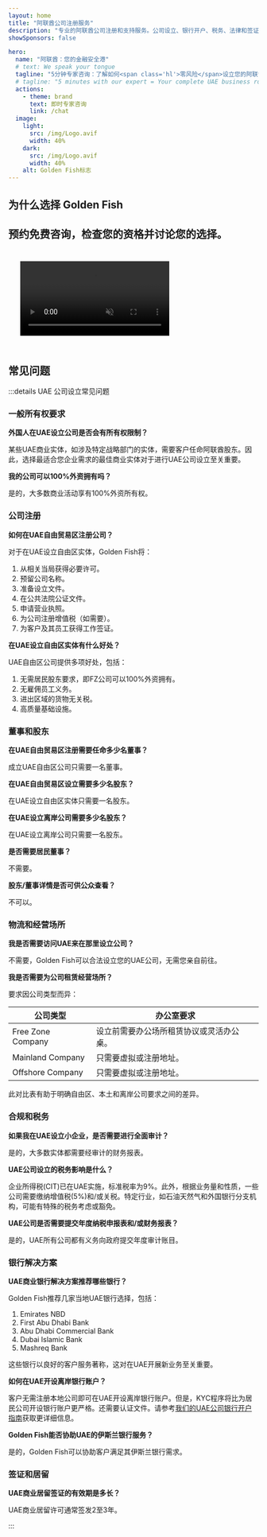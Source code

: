 ```yaml
---
layout: home
title: "阿联酋公司注册服务"
description: "专业的阿联酋公司注册和支持服务。公司设立、银行开户、税务、法律和签证解决方案。仅在获批后付款。"
showSponsors: false

hero:
  name: "阿联酋：您的金融安全港"
  # text: We speak your tongue
  tagline: "5分钟专家咨询：了解如何<span class='hl'>零风险</span>设立您的阿联酋企业"
  # tagline: "5 minutes with our expert = Your complete UAE business roadmap"
  actions:
    - theme: brand
      text: 即时专家咨询
      link: /chat
  image:
    light:
      src: /img/Logo.avif
      width: 40%
    dark:
      src: /img/Logo.avif
      width: 40%
    alt: Golden Fish标志
---
```


<FeatureBlock :card="{
  title: '公司设立指南',
  details: '完整的**Free Zone、离岸、Mainland、分支机构**公司设立指南。\n\n* Free Zone和Mainland可100%外资拥有\n* 低税率 - 仅9%企业税\n* 无外汇管制 - 资本汇回便利\n\n[了解更多](/uae-business/offer/company-registration/)',
  link: '/uae-business/offer/company-registration/',
  src: {
    light: '/img/iStock-2051326997.avif',
    dark: '/img/iStock-1448478309.jpg',
    width: '100%'
  },
  inversion: false
}" />

<FeatureBlock :card="{
  title: '银行解决方案',
  details: '轻松在阿联酋可信银行开设商业或个人银行账户。\n\n* 政府审批的端到端PRO服务\n* 完整的银行开户套餐设置\n* **96%成功率**\n\n[了解更多](/uae-business/offer/banking/)',
  link: '/uae-business/offer/banking/',
  src: {
    light: '/img/iStock-2153786564.avif',
    dark: '/img/iStock-2166793628.avif',
    width: '100%'
  },
  inversion: true
}" />

<FeatureBlock :card="{
  title: 'Golden Visa和居留权',
  details: '通过无缝申请流程获得阿联酋**Golden Visa**长期居留权。\n\n* **无需每6个月入境阿联酋**\n* 10年有效期，满足条件可续签\n* 92%成功率\n\n[了解更多](/uae-business/offer/golden-visa/)',
  link: '/uae-business/offer/golden-visa/',
  src: {
    light: '/img/iStock-1312241253.avif',
    dark: '/img/ILONMASKID.webp',
    width: '100%'
  },
  inversion: false
}" />

<FeatureCards :features="[
  {
    title: '合规服务',
    details: '我们的专家指导您应对复杂的阿联酋监管要求，包括ESR报告和UBO申报。',
    items: [],
    linkText: '了解更多',
    link: '/uae-business/company-registration/Protect-Your-Business',
    icon: {
      light: '/img/iStock-1299393716.avif',
      dark: '/img/iStock-2149731304.avif',
      alt: '合规服务'
    }
  },
  {
    title: '企业税和增值税',
    details: '专家建议确保您符合联邦税务局(FTA)的企业税和增值税义务。',
    items: [],
    linkText: '了解更多',
    link: '/uae-business/company-registration/accounting-legal',
    icon: {
      light: '/img/iStock-1018285934.avif',
      dark: '/img/iStock-584576538.avif',
      alt: '税务服务'
    }
  },
  {
    title: '法律服务',
    details: '法律团队就阿联酋并购、企业重组、融资和争议解决等法律事务提供建议。',
    items: [],
    linkText: '了解更多',
    link: '/uae-business/company-registration/Protect-Your-Business',
    icon: {
      light: '/img/iStock-650045508.avif',
      dark: '/img/iStock-1498627598.avif',
      alt: '法律服务'
    }
  },
  {
    title: '会计和薪资',
    details: '我们的会计师管理财务，提供记账、对账、薪资和审计支持，节省招聘成本。',
    items: [],
    linkText: '了解更多',
    link: '/resources/contacts',
    icon: {
      light: '/img/iStock-1022793868.avif',
      dark: '/img/iStock-1320130292.jpg',
      alt: '会计服务'
    }
  },
]" />

## 为什么选择 Golden Fish

<BenefitsList :features="[
  {
    icon: '🏢',
    title: '本地 UAE 专业知识',
    text: '迪拜的专业团队在整个流程的每一步都提供专家指导。'
  },
  {
    icon: '📊',
    title: '经验证的成功率',
    text: '通过我们的优质处理服务，签证、银行账户和公司注册的批准率超过90%，已成功办理数百个案例。'
  },
  {
    icon: '💸',
    title: '**基于成功的费用**',
    text: '[仅在批准后付费](/uae-business/benefits/success-based-fees)。完全透明，无隐藏费用。'
  },
]" />

## 预约免费咨询，检查您的资格并讨论您的选择。

<video autoplay muted playsinline style="padding: 24px">
  <source src="/img/iStock-2185906461.mp4" type="video/mp4">
</video>

<ContactForm buttonText="咨询专家" />

## 常见问题

:::details UAE 公司设立常见问题

### 一般所有权要求

**外国人在UAE设立公司是否会有所有权限制？**

某些UAE商业实体，如涉及特定战略部门的实体，需要客户任命阿联酋股东。因此，选择最适合您企业需求的最佳商业实体对于进行UAE公司设立至关重要。

**我的公司可以100%外资拥有吗？**

是的，大多数商业活动享有100%外资所有权。

### 公司注册

**如何在UAE自由贸易区注册公司？**

对于在UAE设立自由区实体，Golden Fish将：

1. 从相关当局获得必要许可。
2. 预留公司名称。
3. 准备设立文件。
4. 在公共法院公证文件。
5. 申请营业执照。
6. 为公司注册增值税（如需要）。
7. 为客户及其员工获得工作签证。

**在UAE设立自由区实体有什么好处？**

UAE自由区公司提供多项好处，包括：

1. 无需居民股东要求，即FZ公司可以100%外资拥有。
2. 无雇佣员工义务。
3. 进出区域的货物无关税。
4. 高质量基础设施。

### 董事和股东

**在UAE自由贸易区注册需要任命多少名董事？**

成立UAE自由区公司只需要一名董事。

**在UAE自由贸易区设立需要多少名股东？**

在UAE设立自由区实体只需要一名股东。

**在UAE设立离岸公司需要多少名股东？**

在UAE设立离岸公司只需要一名股东。

**是否需要居民董事？**

不需要。

**股东/董事详情是否可供公众查看？**

不可以。

### 物流和经营场所

**我是否需要访问UAE来在那里设立公司？**

不需要，Golden Fish可以合法设立您的UAE公司，无需您亲自前往。

**我是否需要为公司租赁经营场所？**

要求因公司类型而异：

| 公司类型      | 办公室要求                                                                      |
| ----------------- | --------------------------------------------------------------------------------------- |
| Free Zone Company | 设立前需要办公场所租赁协议或灵活办公桌。 |
| Mainland Company  | 只需要虚拟或注册地址。                                         |
| Offshore Company  | 只需要虚拟或注册地址。                                         |

此对比表有助于明确自由区、本土和离岸公司要求之间的差异。

### 合规和税务

**如果我在UAE设立小企业，是否需要进行全面审计？**

是的，大多数实体都需要经审计的财务报表。

**UAE公司设立的税务影响是什么？**

企业所得税(CIT)已在UAE实施，标准税率为9%。此外，根据业务量和性质，一些公司需要缴纳增值税(5%)和/或关税。特定行业，如石油天然气和外国银行分支机构，可能有特殊的税务考虑或豁免。

**UAE公司是否需要提交年度纳税申报表和/或财务报表？**

是的，UAE所有公司都有义务向政府提交年度审计账目。

### 银行解决方案

**UAE商业银行解决方案推荐哪些银行？**

Golden Fish推荐几家当地UAE银行选择，包括：

1. Emirates NBD
2. First Abu Dhabi Bank
3. Abu Dhabi Commercial Bank
4. Dubai Islamic Bank
5. Mashreq Bank

这些银行以良好的客户服务著称，这对在UAE开展新业务至关重要。

**如何在UAE开设离岸银行账户？**

客户无需注册本地公司即可在UAE开设离岸银行账户。但是，KYC程序将比为居民公司开设银行账户更严格。还需要认证文件。请参考[我们的UAE公司银行开户指南](./uae-business/company-registration/banking)获取更详细信息。

**Golden Fish能否协助UAE的伊斯兰银行服务？**

是的，Golden Fish可以协助客户满足其伊斯兰银行需求。

### 签证和居留

**UAE商业居留签证的有效期是多长？**

UAE商业居留许可通常签发2至3年。

:::